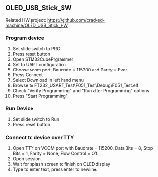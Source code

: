## OLED_USB_Stick_SW

Related HW project: https://github.com/cracked-machine/OLED_USB_Stick_HW

### Program device

1. Set slide switch to PRG
2. Press reset button
3. Open STM32CubePrgrammer
4. Set to UART configuration
5. Choose vcom port, Baudrate = 115200 and Parity = Even
6. Press Connect
7. Select Download in left hand menu
8. Browse to FT232_USART_Test\F051_Test\Debug\F051_Test.elf
9. Check "Verify Programming" and "Run after Programming" options
10. Press "Start Programming".

### Run Device

1. Set slide switch to Run
2. Press reset button

### Connect to device over TTY

1. Open TTY on VCOM port with Baudrate = 115200, Data Bits = 8, Stop Bits = 1, Parity = None, Flow Control = Off.
2. Open session.
3. Wait for splash screen to finish on OLED display
4. Type to enter text, press enter to newline.
